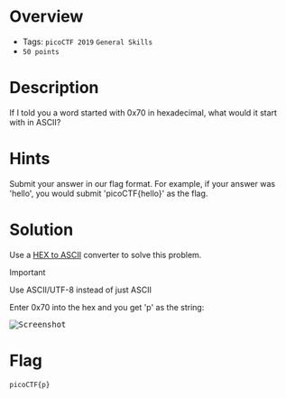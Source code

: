 # Overview
- Tags: `picoCTF 2019` `General Skills`
- `50 points`

# Description
If I told you a word started with 0x70 in hexadecimal, what would it start with in ASCII?

# Hints
Submit your answer in our flag format. For example, if your answer was 'hello', you would submit 'picoCTF{hello}' as the flag.

# Solution
Use a [HEX to ASCII](https://www.rapidtables.com/convert/number/hex-to-ascii.html) converter to solve this problem. 

> [!IMPORTANT]
> Use ASCII/UTF-8 instead of just ASCII

Enter 0x70 into the hex and you get 'p' as the string:

<kbd>![Screenshot](https://github.com/user-attachments/assets/5157ffda-7839-4e01-8b70-e8d11fa72503)</kbd>

# Flag
`picoCTF{p}`
